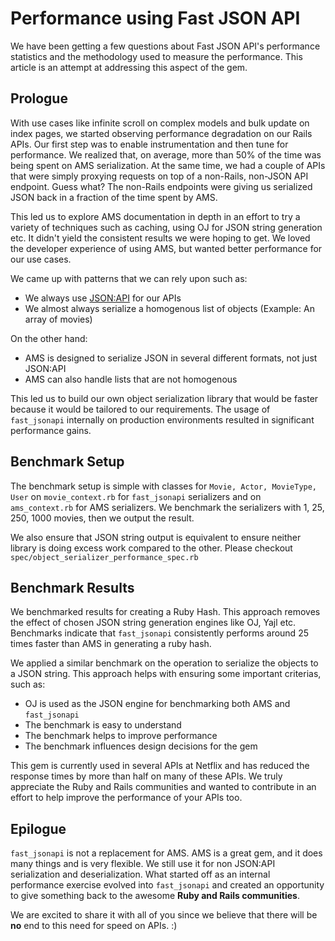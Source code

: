 # Performance using Fast JSON API

We have been getting a few questions about Fast JSON API's performance
statistics and the methodology used to measure the performance. This article is
an attempt at addressing this aspect of the gem.

## Prologue

With use cases like infinite scroll on complex models and bulk update on index
pages, we started observing performance degradation on our Rails APIs. Our
first step was to enable instrumentation and then tune for performance. We
realized that, on average, more than 50% of the time was being spent on AMS
serialization. At the same time, we had a couple of APIs that were simply
proxying requests on top of a non-Rails, non-JSON API endpoint. Guess what? The
non-Rails endpoints were giving us serialized JSON back in a fraction of the
time spent by AMS.

This led us to explore AMS documentation in depth in an effort to try a variety
of techniques such as caching, using OJ for JSON string generation etc. It
didn't yield the consistent results we were hoping to get. We loved the
developer experience of using AMS, but wanted better performance for our use
cases.

We came up with patterns that we can rely upon such as:

* We always use [JSON:API](http://jsonapi.org/) for our APIs
* We almost always serialize a homogenous list of objects (Example: An array of
  movies)

On the other hand:

* AMS is designed to serialize JSON in several different formats, not just
  JSON:API
* AMS can also handle lists that are not homogenous

This led us to build our own object serialization library that would be faster
because it would be tailored to our requirements. The usage of `fast_jsonapi`
internally on production environments resulted in significant performance
gains.

## Benchmark Setup

The benchmark setup is simple with classes for `Movie, Actor, MovieType, User`
on `movie_context.rb` for `fast_jsonapi` serializers and on `ams_context.rb`
for AMS serializers. We benchmark the serializers with 1, 25, 250, 1000 movies,
then we output the result.

We also ensure that JSON string output is equivalent to ensure neither library
is doing excess work compared to the other. Please checkout
`spec/object_serializer_performance_spec.rb`

## Benchmark Results

We benchmarked results for creating a Ruby Hash. This approach removes the
effect of chosen JSON string generation engines like OJ, Yajl etc. Benchmarks
indicate that `fast_jsonapi` consistently performs around 25 times faster
than AMS in generating a ruby hash.

We applied a similar benchmark on the operation to serialize the objects to a
JSON string. This approach helps with ensuring some important criterias, such
as:

* OJ is used as the JSON engine for benchmarking both AMS and `fast_jsonapi`
* The benchmark is easy to understand
* The benchmark helps to improve performance
* The benchmark influences design decisions for the gem

This gem is currently used in several APIs at Netflix and has reduced the
response times by more than half on many of these APIs. We truly appreciate the
Ruby and Rails communities and wanted to contribute in an effort to help
improve the performance of your APIs too.

## Epilogue

`fast_jsonapi` is not a replacement for AMS. AMS is a great gem, and it does
many things and is very flexible. We still use it for non JSON:API
serialization and deserialization. What started off as an internal performance
exercise evolved into `fast_jsonapi` and created an opportunity to give
something back to the awesome **Ruby and Rails communities**.

We are excited to share it with all of you since we believe that there will be
**no** end to this need for speed on APIs. :)
